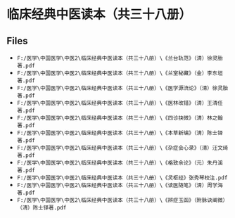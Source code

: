 # 临床经典中医读本（共三十八册）

## Files

- `F:/医学\中国医学\中医2\临床经典中医读本（共三十八册）\《兰台轨范》（清）徐灵胎著.pdf`
- `F:/医学\中国医学\中医2\临床经典中医读本（共三十八册）\《兰室秘藏》（金）李东垣著.pdf`
- `F:/医学\中国医学\中医2\临床经典中医读本（共三十八册）\《医学源流论》（清）徐灵胎著.pdf`
- `F:/医学\中国医学\中医2\临床经典中医读本（共三十八册）\《医林改错》（清）王清任著.pdf`
- `F:/医学\中国医学\中医2\临床经典中医读本（共三十八册）\《四诊抉微》（清）林之翰著.pdf`
- `F:/医学\中国医学\中医2\临床经典中医读本（共三十八册）\《本草新编》（清）陈士铎著.pdf`
- `F:/医学\中国医学\中医2\临床经典中医读本（共三十八册）\《杂症会心录》（清）汪文绮著.pdf`
- `F:/医学\中国医学\中医2\临床经典中医读本（共三十八册）\《格致余论》（元）朱丹溪著.pdf`
- `F:/医学\中国医学\中医2\临床经典中医读本（共三十八册）\《灵枢经》张秀琴校注.pdf`
- `F:/医学\中国医学\中医2\临床经典中医读本（共三十八册）\《读医随笔》（清）周学海著.pdf`
- `F:/医学\中国医学\中医2\临床经典中医读本（共三十八册）\《辨症玉函》（附脉诀阐微）（清）陈士铎著.pdf`
